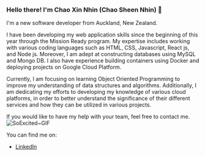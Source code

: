 ### Hello there! I'm Chao Xin Nhin (Chao Sheen Nhin) 👋

I'm a new software developer from Auckland, New Zealand.

I have been developing my web application skills since the beginning of this year through the Mission Ready program. My expertise includes working with various coding languages such as HTML, CSS, Javascript, React js, and Node js. Moreover, I am adept at constructing databases using MySQL and Mongo DB. I also have experience building containers using Docker and deploying projects on Google Cloud Platform. 

Currently, I am focusing on learning Object Oriented Programming to improve my understanding of data structures and algorithms. Additionally, I am dedicating my efforts to developing my knowledge of various cloud platforms, in order to better understand the significance of their different services and how they can be utilized in various projects.

If you would like to have my help with your team, feel free to contact me. ![SoExcited~GIF](https://github.com/chaoxinnhin/chaoxinnhin/assets/122791168/5c19ca12-6220-46da-bd49-c72d24ba03b8)

You can find me on:

<ul>
  <li><a href="https://www.linkedin.com/in/chao-xin-nhin-8b43901bb/">LinkedIn</a></li>
</ul>


<!--
**chaoxinnhin/chaoxinnhin** is a ✨ _special_ ✨ repository because its `README.md` (this file) appears on your GitHub profile.

Here are some ideas to get you started:

- 🔭 I’m currently working on ...
- 🌱 I’m currently learning ...
- 👯 I’m looking to collaborate on ...
- 🤔 I’m looking for help with ...
- 💬 Ask me about ...
- 📫 How to reach me: ...
- 😄 Pronouns: ...
- ⚡ Fun fact: ...
-->
